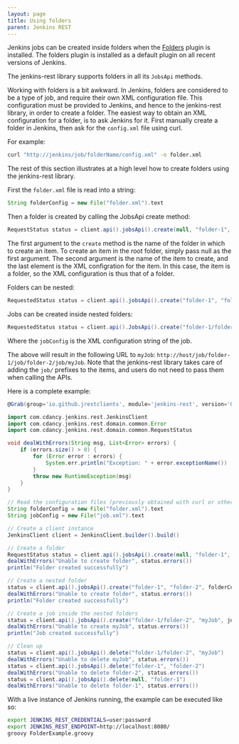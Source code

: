 ```yaml
---
layout: page
title: Using folders
parent: Jenkins REST
---
```


Jenkins jobs can be created inside folders when the [Folders](https://plugins.jenkins.io/cloudbees-folder) plugin is installed.
The folders plugin is installed as a default plugin on all recent versions of Jenkins.

The jenkins-rest library supports folders in all its `JobsApi` methods.

Working with folders is a bit awkward.
In Jenkins, folders are considered to be a type of job, and require their own XML configuration file.
This configuration must be provided to Jenkins, and hence to the jenkins-rest library, in order to create a folder.
The easiest way to obtain an XML configuration for a folder, is to ask Jenkins for it.
First manually create a folder in Jenkins, then ask for the `config.xml` file using curl.

For example:

```bash
curl "http://jenkins/job/folderName/config.xml" -o folder.xml
```
The rest of this section illustrates at a high level how to create folders using the jenkins-rest library.

First the `folder.xml` file is read into a string:
```groovy
String folderConfig = new File("folder.xml").text
```

Then a folder is created by calling the JobsApi create method:

```groovy
RequestStatus status = client.api().jobsApi().create(null, "folder-1", folderConfig)
```

The first argument to the `create` method is the name of the folder in which to create an item.
To create an item in the root folder, simply pass null as the first argument.
The second argument is the name of the item to create, and the last element is the XML configration for the item.
In this case, the item is a folder, so the XML configuration is thus that of a folder.

Folders can be nested:

```groovy
RequestedStatus status = client.api().jobsApi().create("folder-1", "folder-2", folderConfig)
```

Jobs can be created inside nested folders:

```groovy
RequestedStatus status = client.api().JobsApi().create("folder-1/folder-2", "myJob", jobConfig)
```

Where the `jobConfig` is the XML configuration string of the job.

The above will result in the following URL to `myJob`: `http://host/job/folder-1/job/folder-2/job/myJob`.
Note that the jenkins-rest library takes care of adding the `job/` prefixes to the items, and users do not need to pass them
when calling the APIs.

Here is a complete example:

```groovy
@Grab(group='io.github.jrestclients', module='jenkins-rest', version='0.0.30')

import com.cdancy.jenkins.rest.JenkinsClient
import com.cdancy.jenkins.rest.domain.common.Error
import com.cdancy.jenkins.rest.domain.common.RequestStatus

void dealWithErrors(String msg, List<Error> errors) {
    if (errors.size() > 0) {
        for (Error error : errors) {
            System.err.println("Exception: " + error.exceptionName())
        }
        throw new RuntimeException(msg)
    }
}

// Read the configuration files (previously obtained with curl or other)
String folderConfig = new File("folder.xml").text
String jobConfig = new File("job.xml").text

// Create a client instance
JenkinsClient client = JenkinsClient.builder().build()

// Create a folder
RequestStatus status = client.api().jobsApi().create(null, "folder-1", folderConfig)
dealWithErrors("Unable to create folder", status.errors())
println("Folder created successfully")

// Create a nested folder
status = client.api().jobsApi().create("folder-1", "folder-2", folderConfig)
dealWithErrors("Unable to create folder", status.errors())
println("Folder created successfully")

// Create a job inside the nested folders
status = client.api().jobsApi().create("folder-1/folder-2", "myJob", jobConfig)
dealWithErrors("Unable to create myJob", status.errors())
println("Job created successfully")

// Clean up
status = client.api().jobsApi().delete("folder-1/folder-2", "myJob")
dealWithErrors("Unable to delete myJob", status.errors())
status = client.api().jobsApi().delete("folder-1", "folder-2")
dealWithErrors("Unable to delete folder-2", status.errors())
status = client.api().jobsApi().delete(null, "folder-1")
dealWithErrors("Unable to delete folder-1", status.errors())

```

With a live instance of Jenkins running, the example can be executed like so:

```bash
export JENKINS_REST_CREDENTIALS=user:password
export JENKINS_REST_ENDPOINT=http://localhost:8080/
groovy FolderExample.groovy
```

